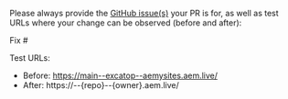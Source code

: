 Please always provide the [GitHub issue(s)](../issues) your PR is for, as well as test URLs where your change can be observed (before and after):

Fix #<gh-issue-id>

Test URLs:
- Before: https://main--excatop--aemysites.aem.live/
- After: https://<branch>--{repo}--{owner}.aem.live/
